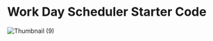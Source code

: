 # Work Day Scheduler Starter Code


![Thumbnail (9)](https://user-images.githubusercontent.com/77648727/109594170-30c17f00-7ac7-11eb-935f-63659f27e422.png)
